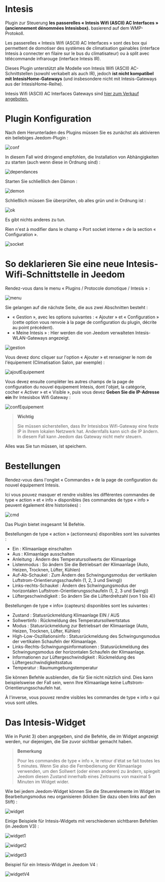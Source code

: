 # Intesis 

Plugin zur Steuerung **les passerelles « Intesis Wifi (ASCII) AC Interfaces » (anciennement dénommées Intesisbox).**  basierend auf dem WMP-Protokoll.

Les passerelles « Intesis Wifi (ASCII) AC Interfaces » sont des box qui permettent de domotiser des systèmes de climatisation gainables (interface Intesis à connecter en filaire sur le bus du climatisateur) ou à split avec télécommande infrarouge (interface Intesis IR).

Dieses Plugin unterstützt alle Modelle von Intesis Wifi (ASCII) AC-Schnittstellen (sowohl verkabelt als auch IR), jedoch **ist nicht kompatibel mit IntesisHome-Gateways** (und insbesondere nicht mit Intesis-Gateways aus der IntesisHome-Reihe).

Intesis Wifi (ASCII) AC Interfaces Gateways sind [hier zum Verkauf angeboten.](https://www.domadoo.fr/fr/323_intesis-unites-ac-domestiques-daikin-vers-une-interface-wi-fi-rac)

# Plugin Konfiguration 

Nach dem Herunterladen des Plugins müssen Sie es zunächst als aktivieren <br>ein beliebiges Jeedom-Plugin :

![conf](./images/intesisConf.png)

In diesem Fall wird dringend empfohlen, die Installation von Abhängigkeiten zu starten (auch wenn diese in Ordnung sind) :

![dependances](./images/intesisDep.png)

Starten Sie schließlich den Dämon :

![demon](./images/intesisDem.png)

Schließlich müssen Sie überprüfen, ob alles grün und in Ordnung ist :

![ok](./images/intesisOk.png)

Es gibt nichts anderes zu tun.

Rien n'est à modifier dans le champ « Port socket interne » de la section « Configuration ».

![socket](./images/intesisSocket.png)

# So deklarieren Sie eine neue Intesis-Wifi-Schnittstelle in Jeedom

Rendez-vous dans le menu « Plugins / Protocole domotique / Intesis » :

![menu](./images/intesisMenu.png)

Sie gelangen auf die nächste Seite, die aus zwei Abschnitten besteht :

- « Gestion », avec les options suivantes : « Ajouter » et « Configuration » (cette option vous renvoie à la page de configuration du plugin, décrite au point précédent).
- « Meine Intesis » : Hier werden die von Jeedom verwalteten Intesis-WLAN-Gateways angezeigt.

![gestion](./images/intesisGest.png)

Vous devez donc cliquer sur l'option « Ajouter » et renseigner le nom de l'équipement (Climatisation Salon, par exemple) :

![ajoutEquipement](./images/intesisAddeq.png)

Vous devez ensuite compléter les autres champs de la page de configuration du nouvel équipement Intesis, dont l'objet, la catégorie, cocher « Activer » et « Visible », puis vous devez **Geben Sie die IP-Adresse ein** Ihr Intesisbox Wifi Gateway :

![confEquipement](./images/intesisConfEq.png)

>**Wichtig**
>
>Sie müssen sicherstellen, dass Ihr Intesisbox Wifi-Gateway eine feste IP in Ihrem lokalen Netzwerk hat. Andernfalls kann sich die IP ändern. In diesem Fall kann Jeedom das Gateway nicht mehr steuern.

Alles was Sie tun müssen, ist speichern.

# Bestellungen

Rendez-vous dans l'onglet « Commandes » de la page de configuration du nouvel équipement Intesis.

Ici vous pouvez masquer et rendre visibles les différentes commandes de type « action » et « info » disponibles (les commandes de type « info » peuvent également être historisées) :

![cmd](./images/intesisCmd.png)

Das Plugin bietet insgesamt 14 Befehle. 

Bestellungen de type « action » (actionneurs) disponibles sont les suivantes :

- Ein : Klimaanlage einschalten
-	Aus : Klimaanlage ausschalten
- Anleitung : Ändern des Temperatursollwerts der Klimaanlage
- Listenmodus : So ändern Sie die Betriebsart der Klimaanlage (Auto, Heizen, Trocknen, Lüfter, Kühlen)
- Auf-Ab-Schaukel : Zum Ändern des Schwingungsmodus der vertikalen Luftstrom-Orientierungsschaufeln (1, 2, 3 und Swing))
- Links-rechts-Schaukel : Ändern des Schwingungsmodus der horizontalen Luftstrom-Orientierungsschaufeln (1, 2, 3 und Swing))
- Lüftergeschwindigkeit : So ändern Sie die Lüfterdrehzahl (von 1 bis 4))

Bestellungen de type « info» (capteurs) disponibles sont les suivantes :

-	Zustand : Statusrückmeldung Klimaanlage EIN / AUS
-	Sollwertinfo : Rückmeldung des Temperatursollwertstatus
-	Modus : Statusrückmeldung zur Betriebsart der Klimaanlage (Auto, Heizen, Trocknen, Lüfter, Kühlen)
-	High-Low-Oszillationsinfo : Statusrückmeldung des Schwingungsmodus der vertikalen Schaufeln der Klimaanlage.
-	Links-Rechts-Schwingungsinformationen : Statusrückmeldung des Schwingungsmodus der horizontalen Schaufeln der Klimaanlage.
-	Informationen zur Lüftergeschwindigkeit : Rückmeldung des Lüftergeschwindigkeitsstatus
-	Temperatur : Raumumgebungstemperatur

Sie können Befehle ausblenden, die für Sie nicht nützlich sind. Dies kann beispielsweise der Fall sein, wenn Ihre Klimaanlage keine Luftstrom-Orientierungsschaufeln hat.

À l'inverse, vous pouvez rendre visibles les commandes de type « info » qui vous sont utiles.

# Das Intesis-Widget

Wie in Punkt 3) oben angegeben, sind die Befehle, die im Widget angezeigt werden, nur diejenigen, die Sie zuvor sichtbar gemacht haben.

>**Bemerkung**
>
>Pour les commandes de type « info », le retour d'état se fait toutes les 5 minutes. Wenn Sie also die Fernbedienung der Klimaanlage verwenden, um den Sollwert (oder einen anderen) zu ändern, spiegelt Jeedom diesen Zustand innerhalb eines Zeitraums von maximal 5 Minuten im Widget wider.

Wie bei jedem Jeedom-Widget können Sie die Steuerelemente im Widget im Bearbeitungsmodus neu organisieren (klicken Sie dazu oben links auf den Stift) :

![widget](./images/intesisWidget.png)

Einige Beispiele für Intesis-Widgets mit verschiedenen sichtbaren Befehlen (in Jeedom V3) :

![widget1](./images/intesisWidget1.png)

![widget2](./images/intesisWidget2.png)

![widget3](./images/intesisWidget3.png)

Beispiel für ein Intesis-Widget in Jeedom V4 :

![widgetV4](./images/intesisWidgetV4.png)
